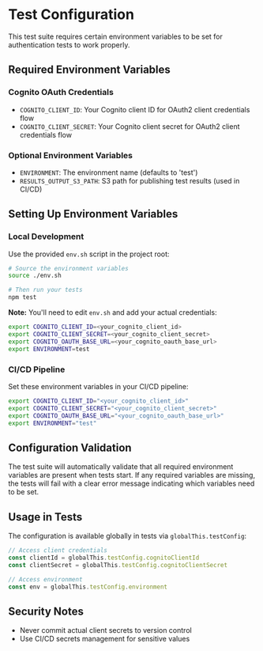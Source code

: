 # Test Configuration

This test suite requires certain environment variables to be set for authentication tests to work properly.

## Required Environment Variables

### Cognito OAuth Credentials

- `COGNITO_CLIENT_ID`: Your Cognito client ID for OAuth2 client credentials flow
- `COGNITO_CLIENT_SECRET`: Your Cognito client secret for OAuth2 client credentials flow

### Optional Environment Variables

- `ENVIRONMENT`: The environment name (defaults to 'test')
- `RESULTS_OUTPUT_S3_PATH`: S3 path for publishing test results (used in CI/CD)

## Setting Up Environment Variables

### Local Development

Use the provided `env.sh` script in the project root:

```bash
# Source the environment variables
source ./env.sh

# Then run your tests
npm test
```

**Note:** You'll need to edit `env.sh` and add your actual credentials:

```bash
export COGNITO_CLIENT_ID=<your_cognito_client_id>
export COGNITO_CLIENT_SECRET=<your_cognito_client_secret>
export COGNITO_OAUTH_BASE_URL=<your_cognito_oauth_base_url>
export ENVIRONMENT=test
```

### CI/CD Pipeline

Set these environment variables in your CI/CD pipeline:

```bash
export COGNITO_CLIENT_ID="<your_cognito_client_id>"
export COGNITO_CLIENT_SECRET="<your_cognito_client_secret>"
export COGNITO_OAUTH_BASE_URL="<your_cognito_oauth_base_url>"
export ENVIRONMENT="test"
```

## Configuration Validation

The test suite will automatically validate that all required environment variables are present when tests start. If any required variables are missing, the tests will fail with a clear error message indicating which variables need to be set.

## Usage in Tests

The configuration is available globally in tests via `globalThis.testConfig`:

```javascript
// Access client credentials
const clientId = globalThis.testConfig.cognitoClientId
const clientSecret = globalThis.testConfig.cognitoClientSecret

// Access environment
const env = globalThis.testConfig.environment
```

## Security Notes

- Never commit actual client secrets to version control
- Use CI/CD secrets management for sensitive values
